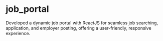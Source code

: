 # job_portal
Developed a dynamic job portal with ReactJS for seamless job searching, application, and employer posting, offering a user-friendly, responsive experience.
